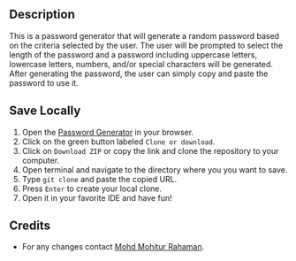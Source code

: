 ## Description
This is a password generator that will generate a random password based on the criteria selected by the user. The user will be prompted to select the length of the password and a password including uppercase letters, lowercase letters, numbers, and/or special characters will be generated. After generating the password, the user can simply copy and paste the password to use it.

## Save Locally
1. Open the [Password Generator](#https://github.com/Mohitur669/Random-Password-Generator) in your browser.
2. Click on the green button labeled `Clone or download`.
3. Click on `Download ZIP` or copy the link and clone the repository to your computer.
4. Open terminal and navigate to the directory where you you want to save.
5. Type `git clone` and paste the copied URL.
6. Press `Enter` to create your local clone.
7. Open it in your favorite IDE and have fun!

## Credits
* For any changes contact [Mohd Mohitur Rahaman](#mohitur669@gmailcom).